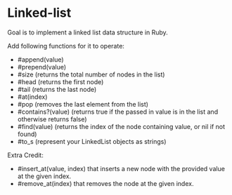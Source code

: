 # Linked-list
Goal is to implement a linked list data structure in Ruby.

Add following functions for it to operate:
- #append(value) 
- #prepend(value)
- #size (returns the total number of nodes in the list)
- #head (returns the first node)
- #tail (returns the last node)
- #at(index)
- #pop (removes the last element from the list)
- #contains?(value) (returns true if the passed in value is in the list and otherwise returns false)
- #find(value) (returns the index of the node containing value, or nil if not found)
- #to_s (represent your LinkedList objects as strings)

Extra Credit:

- #insert_at(value, index) that inserts a new node with the provided value at the given index.
- #remove_at(index) that removes the node at the given index.
